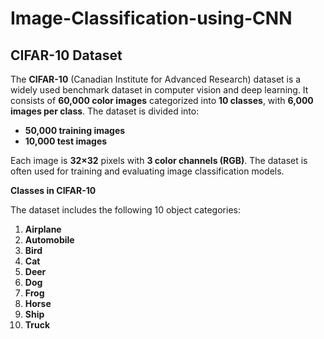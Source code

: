 # **Image-Classification-using-CNN**

## **CIFAR-10 Dataset**

The **CIFAR-10** (Canadian Institute for Advanced Research) dataset is a widely used benchmark dataset in computer vision and deep learning. It consists of **60,000 color images** categorized into **10 classes**, with **6,000 images per class**. The dataset is divided into:
- **50,000 training images**
- **10,000 test images**

Each image is **32×32** pixels with **3 color channels (RGB)**. The dataset is often used for training and evaluating image classification models.

**Classes in CIFAR-10**

The dataset includes the following 10 object categories:
1. **Airplane** 
2. **Automobile** 
3. **Bird** 
4. **Cat** 
5. **Deer** 
6. **Dog** 
7. **Frog** 
8. **Horse** 
9. **Ship** 
10. **Truck** 
